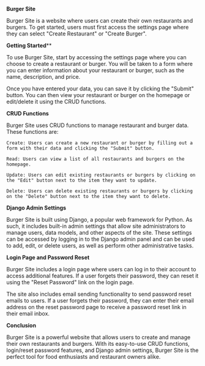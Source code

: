 **Burger Site**

Burger Site is a website where users can create their own restaurants and burgers. To get started, users must first access the settings page where they can select "Create Restaurant" or "Create Burger".


**Getting Started****

To use Burger Site, start by accessing the settings page where you can choose to create a restaurant or burger. You will be taken to a form where you can enter information about your restaurant or burger, such as the name, description, and price.

Once you have entered your data, you can save it by clicking the "Submit" button. You can then view your restaurant or burger on the homepage or edit/delete it using the CRUD functions.


**CRUD Functions**

Burger Site uses CRUD functions to manage restaurant and burger data. These functions are:

    Create: Users can create a new restaurant or burger by filling out a form with their data and clicking the "Submit" button.

    Read: Users can view a list of all restaurants and burgers on the homepage.

    Update: Users can edit existing restaurants or burgers by clicking on the "Edit" button next to the item they want to update.

    Delete: Users can delete existing restaurants or burgers by clicking on the "Delete" button next to the item they want to delete.


**Django Admin Settings**

Burger Site is built using Django, a popular web framework for Python. As such, it includes built-in admin settings that allow site administrators to manage users, data models, and other aspects of the site. These settings can be accessed by logging in to the Django admin panel and can be used to add, edit, or delete users, as well as perform other administrative tasks.


**Login Page and Password Reset**

Burger Site includes a login page where users can log in to their account to access additional features. If a user forgets their password, they can reset it using the "Reset Password" link on the login page.

The site also includes email sending functionality to send password reset emails to users. If a user forgets their password, they can enter their email address on the reset password page to receive a password reset link in their email inbox.


**Conclusion**

Burger Site is a powerful website that allows users to create and manage their own restaurants and burgers. With its easy-to-use CRUD functions, login/reset password features, and Django admin settings, Burger Site is the perfect tool for food enthusiasts and restaurant owners alike.
